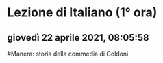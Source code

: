 # Lezione di Italiano (1° ora)

## giovedì 22 aprile 2021, 08:05:58


#Manera: storia della commedia di Goldoni

<!--stackedit_data:
eyJoaXN0b3J5IjpbLTQ0MzIwNjU2NCwtMTMyNDA1MDIwN119
-->